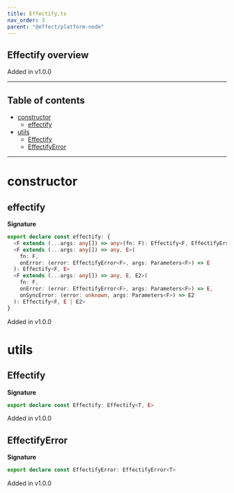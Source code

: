 ```yaml
---
title: Effectify.ts
nav_order: 3
parent: "@effect/platform-node"
---
```


## Effectify overview

Added in v1.0.0

---

<h2 class="text-delta">Table of contents</h2>

- [constructor](#constructor)
  - [effectify](#effectify)
- [utils](#utils)
  - [Effectify](#effectify-1)
  - [EffectifyError](#effectifyerror)

---

# constructor

## effectify

**Signature**

```ts
export declare const effectify: {
  <F extends (...args: any[]) => any>(fn: F): Effectify<F, EffectifyError<F>>
  <F extends (...args: any[]) => any, E>(
    fn: F,
    onError: (error: EffectifyError<F>, args: Parameters<F>) => E
  ): Effectify<F, E>
  <F extends (...args: any[]) => any, E, E2>(
    fn: F,
    onError: (error: EffectifyError<F>, args: Parameters<F>) => E,
    onSyncError: (error: unknown, args: Parameters<F>) => E2
  ): Effectify<F, E | E2>
}
```

Added in v1.0.0

# utils

## Effectify

**Signature**

```ts
export declare const Effectify: Effectify<T, E>
```

Added in v1.0.0

## EffectifyError

**Signature**

```ts
export declare const EffectifyError: EffectifyError<T>
```

Added in v1.0.0
